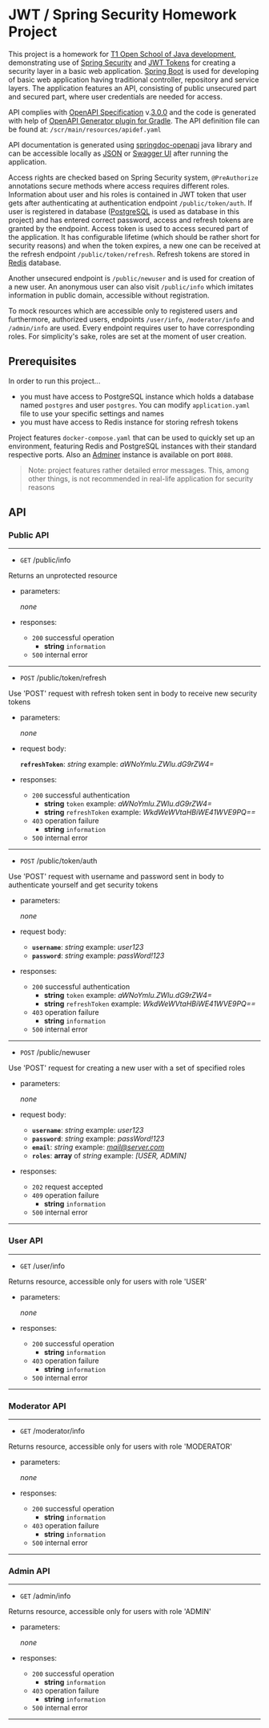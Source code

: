 # JWT / Spring Security Homework Project

This project is a homework for [T1 Open School of Java development][1], demonstrating use of [Spring Security][2] and [JWT Tokens][12] for creating a security layer in a basic web application. [Spring Boot][3] is used for developing of basic web application having traditional controller, repository and service layers. The application features an API, consisting of public unsecured part and secured part, where user credentials are needed for access. 

API complies with [OpenAPI Specification][4] v.[3.0.0][5] and the code is generated with help of [OpenAPI Generator plugin for Gradle][6]. The API definition file can be found at: `/scr/main/resources/apidef.yaml`

API documentation is generated using [springdoc-openapi][7] java library and can be accessible locally as [JSON][8] or [Swagger UI][9] after running the application.

Access rights are checked based on Spring Security system, `@PreAuthorize` annotations secure methods where access requires different roles. Information about user and his roles is contained in JWT token that user gets after authenticating at authentication endpoint `/public/token/auth`. If user is registered in database ([PostgreSQL][10] is used as database in this project) and has entered correct password, access and refresh tokens are granted by the endpoint. Access token is used to access secured part of the application. It has configurable lifetime (which should be rather short for security reasons) and when the token expires, a new one can be received at the refresh endpoint `/public/token/refresh`. Refresh tokens are stored in [Redis][11] database.

Another unsecured endpoint is `/public/newuser` and is used for creation of a new user. An anonymous user can also visit `/public/info` which imitates information in public domain, accessible without registration.

To mock resources which are accessible only to registered users and furthermore, authorized users, endpoints `/user/info`, `/moderator/info` and `/admin/info` are used. Every endpoint requires user to have corresponding roles. For simplicity's sake, roles are set at the moment of user creation.

## Prerequisites

In order to run this project...

- you must have access to PostgreSQL instance which holds a database named `postgres` and user `postgres`. You can modify `application.yaml` file to use your specific settings and names
- you must have access to Redis instance for storing refresh tokens

Project features `docker-compose.yaml` that can be used to quickly set up an environment, featuring Redis and PostgreSQL instances with their standard respective ports. Also an [Adminer][13] instance is available on port `8088`.

> Note: project features rather detailed error messages. This, among other things, is not recommended in real-life application for security reasons

## API

### Public API

---
- `GET` /public/info

Returns an unprotected resource
- parameters:

  *none*
- responses:
    - `200` successful operation
        - **string** `information`
    - `500` internal error

---
- `POST` /public/token/refresh

Use 'POST' request with refresh token sent in body to receive new security tokens
- parameters:

  *none*
- request body:

  **`refreshToken`**: *string* example: *aWNoYmlu.ZWlu.dG9rZW4=*
- responses:
    - `200` successful authentication
        - **string** `token` example: *aWNoYmlu.ZWlu.dG9rZW4=*
        - **string** `refreshToken` example: *WkdWeWVtaHBiWE41WVE9PQ==*
    - `403` operation failure
        - **string** `information`
    - `500` internal error

---
- `POST` /public/token/auth

Use 'POST' request with username and password sent in body to authenticate yourself and get security tokens
- parameters:

  *none*
- request body:

  - **`username`**: *string* example: *user123*
  - **`password`**: *string* example: *passWord!123*
- responses:
    - `200` successful authentication
        - **string** `token` example: *aWNoYmlu.ZWlu.dG9rZW4=*
        - **string** `refreshToken` example: *WkdWeWVtaHBiWE41WVE9PQ==*
    - `403` operation failure
        - **string** `information`
    - `500` internal error

---
- `POST` /public/newuser

Use 'POST' request for creating a new user with a set of specified roles
- parameters:

  *none*
- request body:

  - **`username`**: *string* example: *user123*
  - **`password`**: *string* example: *passWord!123*
  - **`email`**: *string* example: *mail@server.com*
  - **`roles`**: **array** of *string* example: *[USER, ADMIN]*
- responses:
    - `202` request accepted
    - `409` operation failure
        - **string** `information`
    - `500` internal error

---

### User API

---
- `GET` /user/info

Returns resource, accessible only for users with role 'USER'
- parameters:

  *none*
- responses:
    - `200` successful operation
        - **string** `information`
    - `403` operation failure
        - **string** `information`
    - `500` internal error

---

### Moderator API

---
- `GET` /moderator/info

Returns resource, accessible only for users with role 'MODERATOR'
- parameters:

  *none*
- responses:
    - `200` successful operation
        - **string** `information`
    - `403` operation failure
        - **string** `information`
    - `500` internal error

---

### Admin API

---
- `GET` /admin/info

Returns resource, accessible only for users with role 'ADMIN'
- parameters:

  *none*
- responses:
    - `200` successful operation
        - **string** `information`
    - `403` operation failure
        - **string** `information`
    - `500` internal error

---

[1]: https://t1.ru/internship/item/otkrytaya-shkola-dlya-java-razrabotchikov/
[2]: https://docs.spring.io/spring-framework/reference/core/aop.html
[3]: https://spring.io/projects/spring-boot
[4]: https://www.openapis.org/
[5]: https://swagger.io/specification/v3/
[6]: https://github.com/OpenAPITools/openapi-generator/tree/master/modules/openapi-generator-gradle-plugin
[7]: https://springdoc.org/
[8]: http://localhost:8080/v3/api-docs
[9]: http://localhost:8080/swagger-ui/index.html
[10]: https://www.postgresql.org/
[11]: https://redis.io/
[12]: https://jwt.io/
[13]: https://www.adminer.org/